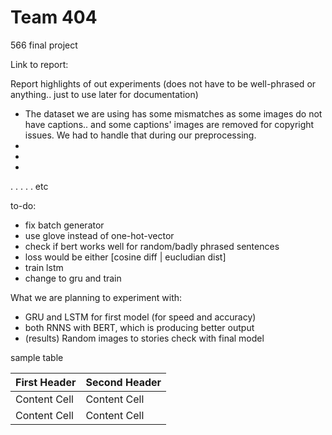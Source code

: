 # Team 404
566 final project

Link to report: 

Report highlights of out experiments (does not have to be well-phrased or anything.. just to use later for documentation)

- The dataset we are using has some mismatches as some images do not have captions.. and some captions' images are removed for copyright issues. We had to handle that during our preprocessing.
- 
- 
- 
.
.
.
.
.
etc


to-do:

- fix batch generator
- use glove instead of one-hot-vector
- check if bert works well for random/badly phrased sentences
- loss would be either [cosine diff | eucludian dist]
- train lstm
- change to gru and train



What we are planning to experiment with:

- GRU and LSTM for first model (for speed and accuracy)
- both RNNS with BERT, which is producing better output
- (results) Random images to stories check with final model



sample table 

| First Header  | Second Header |
| ------------- | ------------- |
| Content Cell  | Content Cell  |
| Content Cell  | Content Cell  |                                                                                          |

